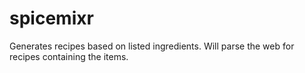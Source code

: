 # spicemixr
Generates recipes based on listed ingredients. Will parse the web for recipes containing the items.

